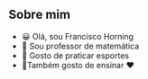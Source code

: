 ## Sobre mim
- :grinning: Olá, sou Francisco Horning
- 👀 Sou professor de matemática
- :muscle: Gosto de praticar esportes
- :school:Também gosto de ensinar :heart:


<!---
FranciscoHorning/FranciscoHorning is a ✨ special ✨ repository because its `README.md` (this file) appears on your GitHub profile.
You can click the Preview link to take a look at your changes.
--->
